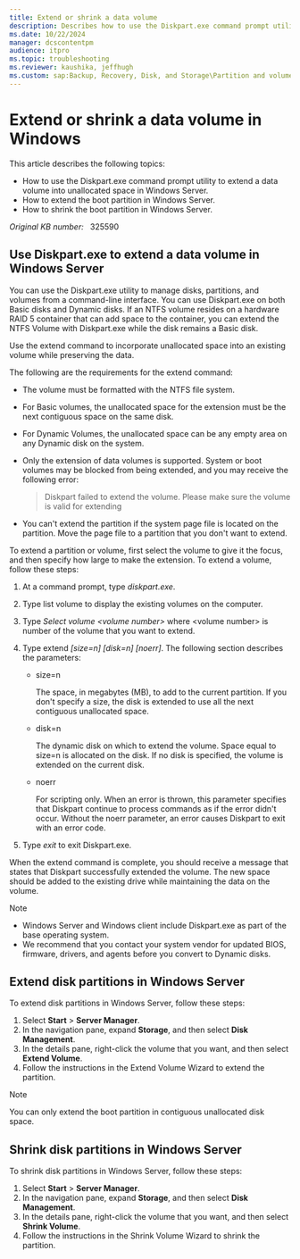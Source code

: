 ```yaml
---
title: Extend or shrink a data volume
description: Describes how to use the Diskpart.exe command prompt utility to extend a data volume in unallocated space. Also describes how to extend or shrink disk partitions.
ms.date: 10/22/2024
manager: dcscontentpm
audience: itpro
ms.topic: troubleshooting
ms.reviewer: kaushika, jeffhugh
ms.custom: sap:Backup, Recovery, Disk, and Storage\Partition and volume management, csstroubleshoot
---
```

# Extend or shrink a data volume in Windows

This article describes the following topics:

- How to use the Diskpart.exe command prompt utility to extend a data volume into unallocated space in Windows Server.
- How to extend the boot partition in Windows Server.
- How to shrink the boot partition in Windows Server.

_Original KB number:_ &nbsp; 325590

## Use Diskpart.exe to extend a data volume in Windows Server

You can use the Diskpart.exe utility to manage disks, partitions, and volumes from a command-line interface. You can use Diskpart.exe on both Basic disks and Dynamic disks. If an NTFS volume resides on a hardware RAID 5 container that can add space to the container, you can extend the NTFS Volume with Diskpart.exe while the disk remains a Basic disk.

Use the extend command to incorporate unallocated space into an existing volume while preserving the data.

The following are the requirements for the extend command:

- The volume must be formatted with the NTFS file system.
- For Basic volumes, the unallocated space for the extension must be the next contiguous space on the same disk.
- For Dynamic Volumes, the unallocated space can be any empty area on any Dynamic disk on the system.
- Only the extension of data volumes is supported. System or boot volumes may be blocked from being extended, and you may receive the following error:

    > Diskpart failed to extend the volume. Please make sure the volume is valid for extending

- You can't extend the partition if the system page file is located on the partition. Move the page file to a partition that you don't want to extend.

To extend a partition or volume, first select the volume to give it the focus, and then specify how large to make the extension. To extend a volume, follow these steps:

1. At a command prompt, type *diskpart.exe*.
2. Type list volume to display the existing volumes on the computer.
3. Type *Select volume \<volume number>* where \<volume number> is number of the volume that you want to extend.
4. Type extend *[size=n] [disk=n] [noerr]*. The following section describes the parameters:

    - size=n

        The space, in megabytes (MB), to add to the current partition. If you don't specify a size, the disk is extended to use all the next contiguous unallocated space.

    - disk=n

        The dynamic disk on which to extend the volume. Space equal to size=n is allocated on the disk. If no disk is specified, the volume is extended on the current disk.

    - noerr

        For scripting only. When an error is thrown, this parameter specifies that Diskpart continue to process commands as if the error didn't occur. Without the noerr parameter, an error causes Diskpart to exit with an error code.

5. Type *exit* to exit Diskpart.exe.

When the extend command is complete, you should receive a message that states that Diskpart successfully extended the volume. The new space should be added to the existing drive while maintaining the data on the volume.

> [!NOTE]
>
> - Windows Server and Windows client include Diskpart.exe as part of the base operating system.
> - We recommend that you contact your system vendor for updated BIOS, firmware, drivers, and agents before you convert to Dynamic disks.

## Extend disk partitions in Windows Server

To extend disk partitions in Windows Server, follow these steps:

1. Select **Start** > **Server Manager**.
2. In the navigation pane, expand **Storage**, and then select **Disk Management**.
3. In the details pane, right-click the volume that you want, and then select **Extend Volume**.
4. Follow the instructions in the Extend Volume Wizard to extend the partition.

> [!NOTE]
> You can only extend the boot partition in contiguous unallocated disk space.

## Shrink disk partitions in Windows Server

To shrink disk partitions in Windows Server, follow these steps:

1. Select **Start** > **Server Manager**.
2. In the navigation pane, expand **Storage**, and then select **Disk Management**.
3. In the details pane, right-click the volume that you want, and then select **Shrink Volume**.
4. Follow the instructions in the Shrink Volume Wizard to shrink the partition.
